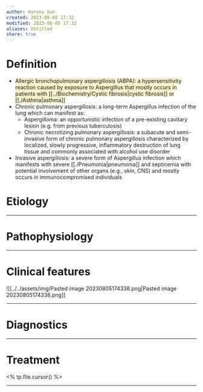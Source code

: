 ```yaml
---
author: Harvey Guo
created: 2023-08-05 17:32
modified: 2023-08-05 17:32
aliases: Untitled
share: true
---
```

# Definition
- <span style="background:rgba(240, 200, 0, 0.2)">Allergic bronchopulmonary aspergillosis (ABPA): a hypersensitivity reaction caused by exposure to Aspergillus that mostly occurs in patients with [[../Biochemistry/Cystic fibrosis|cystic fibrosis]] or [[./Asthma|asthma]]</span>
- Chronic pulmonary aspergillosis: a long-term Aspergillus infection of the lung which can manifest as:
	- Aspergilloma: an opportunistic infection of a pre-existing cavitary lesion (e.g. from previous tuberculosis)
	- Chronic necrotizing pulmonary aspergillosis: a subacute and semi-invasive form of chronic pulmonary aspergillosis characterized by localized, slowly progressive, inflammatory destruction of lung tissue and commonly associated with alcohol use disorder
- Invasive aspergillosis: a severe form of Aspergillus infection which manifests with severe [[./Pneumonia|pneumonia]] and septicemia with potential involvement of other organs (e.g., skin, CNS) and mostly occurs in immunocompromised individuals
# Etiology


---
# Pathophysiology


---
# Clinical features
![[../../assets/img/Pasted image 20230805174338.png|Pasted image 20230805174338.png]]

---
# Diagnostics


---
# Treatment
<% tp.file.cursor() %>

---
